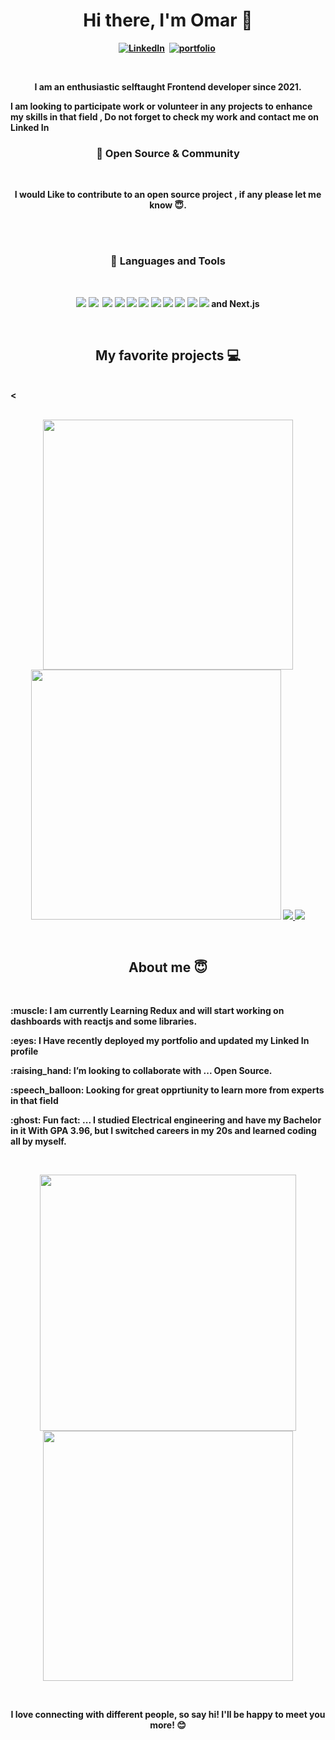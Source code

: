 <p>
  <h1 align="center"><b>Hi there, I'm Omar 🧔</h1>
</p>
<p align="center">
<a href="https://www.linkedin.com/in/omar-hassan219/" target="blank"><img src="https://img.shields.io/badge/LinkedIn-0072b1?style=for-the-badge&logo=LinkedIn&logoColor=white" alt="LinkedIn" /></a>&nbsp;
<a href="https://omar-portfolio-three.vercel.app/"><img src="https://img.shields.io/badge/Portfolio-0A0A0A?style=for-the-badge&logo=Portfolio&logoColor=white" alt="portfolio" /></a>&nbsp;

</p>
<br />

<p align="center">I am an enthusiastic selftaught Frontend developer since 2021.</p>
<p>I am looking to participate work or volunteer in any projects to enhance my skills in that field , Do not forget to check my work and contact me on Linked In </p>

<h3 align="center">💟 Open Source & Community</h3>
<br />
<p align="center">I would Like to contribute to an open source project , if any please let me know 😇.</p>
<br />



<br />

<h3 align="center"> 💼 Languages and Tools</h3>

<br />

<p align="center">
<img src="https://img.shields.io/badge/-javascript-F7DF1E?&style=for-the-badge&logo=javascript&logoColor=black" />
<img src="https://img.shields.io/badge/-ReactJS-grey?&style=for-the-badge&logo=react&logoColor=61DAFB" />
<img scr="https://img.shields.io/badge/Next-black?style=for-the-badge&logo=next.js&logoColor=white" />
<img src="https://img.shields.io/badge/HTML5-E34F26?style=for-the-badge&logo=html5&logoColor=white" />
<img src="https://img.shields.io/badge/-css3-1572B6?&style=for-the-badge&logo=css3&logoColor=white" />
<img src="https://img.shields.io/badge/Bootstrap-38B2AC?style=for-the-badge&logo=Bootstrap-css&logoColor=white" />
<img src="https://img.shields.io/badge/-VSCode-007ACC?&style=for-the-badge&logo=visual-studio-code&logoColor=white" />
<img src="https://img.shields.io/badge/-Git-F05032?&style=for-the-badge&logo=git&logoColor=white" /> 
<img src="https://img.shields.io/badge/github-%23121011.svg?style=for-the-badge&logo=github&logoColor=white" />
<img src="https://img.shields.io/badge/Canva-%2300C4CC.svg?style=for-the-badge&logo=Canva&logoColor=white" />
<img src="https://img.shields.io/badge/figma-%23F24E1E.svg?style=for-the-badge&logo=figma&logoColor=white" />
<img src="https://img.shields.io/badge/MUI-%230081CB.svg?style=for-the-badge&logo=mui&logoColor=white" />
and Next.js
</p>

<br />

<h2 align="center">My favorite projects 💻</h2>
<br />
<
<br />
<br />
<p align="center">
  <img width="400" src="https://user-images.githubusercontent.com/93274331/197858401-414192e3-1f81-4bfa-a781-724db006c71c.png" />
  <img width="400" src="https://user-images.githubusercontent.com/93274331/197845018-2a78bb4c-f322-4a07-9433-ec304da46c2b.png" />
 <a href="https://github.com/OmarHassan219/next-ecommerce-basketballse">
  <img align="" src="https://github-readme-stats.vercel.app/api/pin/?username=OmarHassan219&repo=next-ecommerce-basketballs&theme=tokyonight" />
</a>
  <a href="https://github.com/OmarHassan219/react-fitness-app">
  <img align="" src="https://github-readme-stats.vercel.app/api/pin/?username=OmarHassan219&repo=react-fitness-app&theme=tokyonight" />
</a>
</p>

<br />

<h2 align="center">About me 😇</h2>

<br />

<p>:muscle: I am currently Learning Redux and will start working on dashboards with reactjs and some libraries.</p>
<p>:eyes: I Have recently deployed my portfolio and updated my Linked In profile </p>
<p>:raising_hand: I’m looking to collaborate with ... Open Source.</p>
<p>:speech_balloon: Looking for great opprtiunity to learn more from experts in that field  </p>
<p>:ghost: Fun fact: ... I studied Electrical engineering and have my Bachelor in it With GPA 3.96, but I switched careers in my 20s and learned coding all by myself. </p>

<br />
<p align="center">
<img src="https://github-readme-stats.vercel.app/api?username=OmarHassan219&theme=radical&show_icons=true" width="410"/>
<img src="https://github-readme-stats.vercel.app/api/top-langs/?username=OmarHassan219&layout=compact&theme=radical" width="400" />
</p>

<br />
<p align="center">
I love connecting with different people, so say hi! I'll be happy to meet you more! 😊
</p>

<br />

